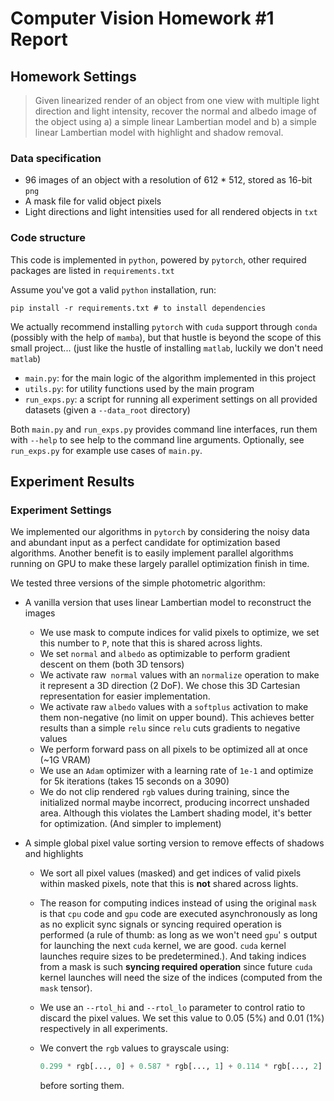 # Computer Vision Homework #1 Report

## Homework Settings

> Given linearized render of an object from one view with multiple light direction and light intensity, recover the normal and albedo image of the object using a) a simple linear Lambertian model and b) a simple linear Lambertian model with highlight and shadow removal.

### Data specification

- 96 images of an object with a resolution of 612 * 512, stored as 16-bit `png`
- A mask file for valid object pixels
- Light directions and light intensities used for all rendered objects in `txt`

### Code structure

This code is implemented in `python`, powered by `pytorch`, other required packages are listed in `requirements.txt`

Assume you've got a valid `python` installation, run:

```shell
pip install -r requirements.txt # to install dependencies
```

We actually recommend installing `pytorch` with `cuda` support through `conda` (possibly with the help of `mamba`), but that hustle is beyond the scope of this small project... (just like the hustle of installing `matlab`, luckily we don't need `matlab`)

- `main.py`: for the main logic of the algorithm implemented in this project
- `utils.py`: for utility functions used by the main program
- `run_exps.py`: a script for running all experiment settings on all provided datasets (given a `--data_root` directory)

Both `main.py` and `run_exps.py` provides command line interfaces, run them with `--help` to see help to the command line arguments. Optionally, see `run_exps.py` for example use cases of `main.py`.

## Experiment Results

### Experiment Settings

We implemented our algorithms in `pytorch` by considering the noisy data and abundant input as a perfect candidate for optimization based algorithms. Another benefit is to easily implement parallel algorithms running on GPU to make these largely parallel optimization finish in time.

We tested three versions of the simple photometric algorithm:

- A vanilla version that uses linear Lambertian model to reconstruct the images

  - We use mask to compute indices for valid pixels to optimize, we set this number to `P`, note that this is shared across lights.
  - We set `normal` and `albedo` as optimizable to perform gradient descent on them (both 3D tensors)
  - We activate raw` normal` values with an `normalize` operation to make it represent a 3D direction (2 DoF). We chose this 3D Cartesian representation for easier implementation. 
  - We activate raw `albedo` values with a `softplus` activation to make them non-negative (no limit on upper bound). This achieves better results than a simple `relu` since `relu` cuts gradients to negative values
  - We perform forward pass on all pixels to be optimized all at once (~1G VRAM)
  - We use an `Adam` optimizer with a learning rate of `1e-1` and optimize for 5k iterations (takes 15 seconds on a 3090)
  - We do not clip rendered `rgb` values during training, since the initialized normal maybe incorrect, producing incorrect unshaded area. Although this violates the Lambert shading model, it's better for optimization. (And simpler to implement)

- A simple global pixel value sorting version to remove effects of shadows and highlights

  - We sort all pixel values (masked) and get indices of valid pixels within masked pixels, note that this is **not** shared across lights. 

  - The reason for computing indices instead of using the original `mask` is that `cpu` code and `gpu` code are executed asynchronously as long as no explicit sync signals or syncing required operation is performed (a rule of thumb: as long as we won't need `gpu`' s output for launching the next `cuda` kernel, we are good. `cuda` kernel launches require sizes to be predetermined.). And taking indices from a mask is such **syncing required operation** since future `cuda` kernel launches will need the size of the indices (computed from the `mask` tensor).

  - We use an `--rtol_hi` and `--rtol_lo` parameter to control ratio to discard the pixel values. We set this value to 0.05 (5%) and 0.01 (1%) respectively in all experiments.

  - We convert the `rgb` values to grayscale using:

    ```python
    0.299 * rgb[..., 0] + 0.587 * rgb[..., 1] + 0.114 * rgb[..., 2]
    ```

     before sorting them.

